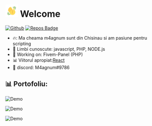 
# <img src="https://raw.githubusercontent.com/jefestef/jefestef/master/wave.gif" width="40px"> Welcome
[![Github](https://img.shields.io/github/followers/m4agnum?label=Followers&logo=Github)](https://github.com/m4agnum)
[![Repos Badge](https://badges.pufler.dev/repos/m4agnum?color=blue&logo=GitBook)](https://github.com/m4agnum)
- 🔥: Ma cheama m4agnum sunt din Chisinau si am pasiune pentru scripting 
- :scroll: Limbi cunoscute: javascript, PHP, NODE.js
- :telescope: Working on: Fivem-Panel (PHP)
- :bar_chart: Viitorul apropiat:[React](https://reactjs.org/)
- 📱 discord: M4agnum#9786

## :bar_chart:  Portofoliu:

![Demo](../main/panel_light.png?raw=true)

![Demo](../main/image.png?raw=true)

![Demo](../main/image.png?raw=true)
 
